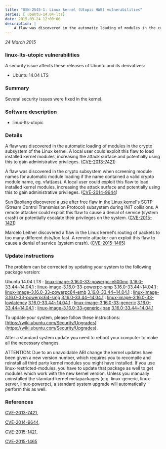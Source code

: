 ```yaml
---
title: "USN-2545-1: Linux kernel (Utopic HWE) vulnerabilities"
series: [ ubuntu-14.04-lts]
date: 2015-03-24 12:00:00
description: |
    A flaw was discovered in the automatic loading of modules in the crypto subsystem of the Linux kernel. A local user could exploit this flaw to load installed kernel modules, increasing the attack surface and potentially using this to gain administrative privileges. ([CVE-2013-7421](http://people.ubuntu.com/~ubuntu-security/cve/CVE-2013-7421))
--- 
```

 
 

*24 March 2015*

### linux-lts-utopic vulnerabilities

A security issue affects these releases of Ubuntu and its derivatives:

* Ubuntu 14.04 LTS

### Summary

Several security issues were fixed in the kernel. 

### Software description

* linux-lts-utopic 

### Details

A flaw was discovered in the automatic loading of modules in the crypto subsystem of the Linux kernel. A local user could exploit this flaw to load installed kernel modules, increasing the attack surface and potentially using this to gain administrative privileges. ([CVE-2013-7421](http://people.ubuntu.com/~ubuntu-security/cve/CVE-2013-7421))

A flaw was discovered in the crypto subsystem when screening module names for automatic module loading if the name contained a valid crypto module name, eg. vfat(aes). A local user could exploit this flaw to load installed kernel modules, increasing the attack surface and potentially using this to gain administrative privileges. ([CVE-2014-9644](http://people.ubuntu.com/~ubuntu-security/cve/CVE-2014-9644))

Sun Baoliang discovered a use after free flaw in the Linux kernel&#39;s SCTP (Stream Control Transmission Protocol) subsystem during INIT collisions. A remote attacker could exploit this flaw to cause a denial of service (system crash) or potentially escalate their privileges on the system. ([CVE-2015-1421](http://people.ubuntu.com/~ubuntu-security/cve/CVE-2015-1421))

Marcelo Leitner discovered a flaw in the Linux kernel&#39;s routing of packets to too many different dsts/too fast. A remote attacker can exploit this flaw to cause a denial of service (system crash). ([CVE-2015-1465](http://people.ubuntu.com/~ubuntu-security/cve/CVE-2015-1465)) 

### Update instructions

The problem can be corrected by updating your system to the following package version:

Ubuntu 14.04 LTS
 : [linux-image-3.16.0-33-powerpc-e500mc](https://launchpad.net/ubuntu/+source/linux-lts-utopic) <span> [3.16.0-33.44~14.04.1](https://launchpad.net/ubuntu/+source/linux-lts-utopic/3.16.0-33.44~14.04.1) </span> 
 : [linux-image-3.16.0-33-powerpc-smp](https://launchpad.net/ubuntu/+source/linux-lts-utopic) <span> [3.16.0-33.44~14.04.1](https://launchpad.net/ubuntu/+source/linux-lts-utopic/3.16.0-33.44~14.04.1) </span> 
 : [linux-image-3.16.0-33-powerpc64-emb](https://launchpad.net/ubuntu/+source/linux-lts-utopic) <span> [3.16.0-33.44~14.04.1](https://launchpad.net/ubuntu/+source/linux-lts-utopic/3.16.0-33.44~14.04.1) </span> 
 : [linux-image-3.16.0-33-powerpc64-smp](https://launchpad.net/ubuntu/+source/linux-lts-utopic) <span> [3.16.0-33.44~14.04.1](https://launchpad.net/ubuntu/+source/linux-lts-utopic/3.16.0-33.44~14.04.1) </span> 
 : [linux-image-3.16.0-33-lowlatency](https://launchpad.net/ubuntu/+source/linux-lts-utopic) <span> [3.16.0-33.44~14.04.1](https://launchpad.net/ubuntu/+source/linux-lts-utopic/3.16.0-33.44~14.04.1) </span> 
 : [linux-image-3.16.0-33-generic](https://launchpad.net/ubuntu/+source/linux-lts-utopic) <span> [3.16.0-33.44~14.04.1](https://launchpad.net/ubuntu/+source/linux-lts-utopic/3.16.0-33.44~14.04.1) </span> 
 : [linux-image-3.16.0-33-generic-lpae](https://launchpad.net/ubuntu/+source/linux-lts-utopic) <span> [3.16.0-33.44~14.04.1](https://launchpad.net/ubuntu/+source/linux-lts-utopic/3.16.0-33.44~14.04.1) </span> 

To update your system, please follow these instructions: [https://wiki.ubuntu.com/Security/Upgrades](https://wiki.ubuntu.com/Security/Upgrades).

After a standard system update you need to reboot your computer to make all the necessary changes.

ATTENTION: Due to an unavoidable ABI change the kernel updates have been given a new version number, which requires you to recompile and reinstall all third party kernel modules you might have installed. If you use linux-restricted-modules, you have to update that package as well to get modules which work with the new kernel version. Unless you manually uninstalled the standard kernel metapackages (e.g. linux-generic, linux-server, linux-powerpc), a standard system upgrade will automatically perform this as well. 

### References

 
 [CVE-2013-7421](http://people.ubuntu.com/~ubuntu-security/cve/CVE-2013-7421), 

 [CVE-2014-9644](http://people.ubuntu.com/~ubuntu-security/cve/CVE-2014-9644), 

 [CVE-2015-1421](http://people.ubuntu.com/~ubuntu-security/cve/CVE-2015-1421), 

 [CVE-2015-1465](http://people.ubuntu.com/~ubuntu-security/cve/CVE-2015-1465)
 

